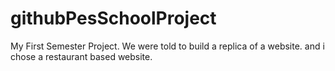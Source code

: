 # githubPesSchoolProject
My First Semester Project. We were told to build a replica of a website. and i chose a restaurant based website.
